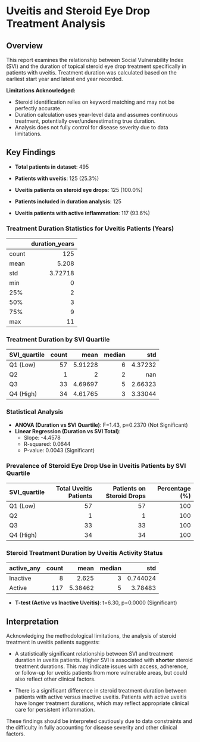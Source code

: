 # Uveitis and Steroid Eye Drop Treatment Analysis

## Overview
This report examines the relationship between Social Vulnerability Index (SVI) and the duration of topical steroid eye drop treatment specifically in patients with uveitis. Treatment duration was calculated based on the earliest start year and latest end year recorded.

**Limitations Acknowledged:**
- Steroid identification relies on keyword matching and may not be perfectly accurate.
- Duration calculation uses year-level data and assumes continuous treatment, potentially over/underestimating true duration.
- Analysis does not fully control for disease severity due to data limitations.

## Key Findings

- **Total patients in dataset**: 495
- **Patients with uveitis**: 125 (25.3%)
- **Uveitis patients on steroid eye drops**: 125 (100.0%)
- **Patients included in duration analysis**: 125

- **Uveitis patients with active inflammation**: 117 (93.6%)

### Treatment Duration Statistics for Uveitis Patients (Years)
|       |   duration_years |
|:------|-----------------:|
| count |        125       |
| mean  |          5.208   |
| std   |          3.72718 |
| min   |          0       |
| 25%   |          2       |
| 50%   |          3       |
| 75%   |          9       |
| max   |         11       |

### Treatment Duration by SVI Quartile
| SVI_quartile   |   count |    mean |   median |       std |
|:---------------|--------:|--------:|---------:|----------:|
| Q1 (Low)       |      57 | 5.91228 |        6 |   4.37232 |
| Q2             |       1 | 2       |        2 | nan       |
| Q3             |      33 | 4.69697 |        5 |   2.66323 |
| Q4 (High)      |      34 | 4.61765 |        3 |   3.33044 |

### Statistical Analysis
- **ANOVA (Duration vs SVI Quartile)**: F=1.43, p=0.2370 (Not Significant)
- **Linear Regression (Duration vs SVI Total)**:
  - Slope: -4.4578
  - R-squared: 0.0644
  - P-value: 0.0043 (Significant)

### Prevalence of Steroid Eye Drop Use in Uveitis Patients by SVI Quartile
| SVI_quartile   |   Total Uveitis Patients |   Patients on Steroid Drops |   Percentage (%) |
|:---------------|-------------------------:|----------------------------:|-----------------:|
| Q1 (Low)       |                       57 |                          57 |              100 |
| Q2             |                        1 |                           1 |              100 |
| Q3             |                       33 |                          33 |              100 |
| Q4 (High)      |                       34 |                          34 |              100 |

### Steroid Treatment Duration by Uveitis Activity Status
| active_any   |   count |    mean |   median |      std |
|:-------------|--------:|--------:|---------:|---------:|
| Inactive     |       8 | 2.625   |        3 | 0.744024 |
| Active       |     117 | 5.38462 |        5 | 3.78483  |

- **T-test (Active vs Inactive Uveitis)**: t=6.30, p=0.0000 (Significant)

## Interpretation
Acknowledging the methodological limitations, the analysis of steroid treatment in uveitis patients suggests: 
- A statistically significant relationship between SVI and treatment duration in uveitis patients. Higher SVI is associated with **shorter** steroid treatment durations. This may indicate issues with access, adherence, or follow-up for uveitis patients from more vulnerable areas, but could also reflect other clinical factors.

- There is a significant difference in steroid treatment duration between patients with active versus inactive uveitis. Patients with active uveitis have longer treatment durations, which may reflect appropriate clinical care for persistent inflammation.

These findings should be interpreted cautiously due to data constraints and the difficulty in fully accounting for disease severity and other clinical factors.